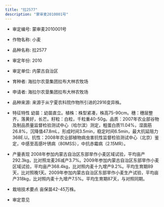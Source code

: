 ```yaml
---
title: "拉2577"
description: "蒙审麦2010001号"
---
```

* 审定编号:  蒙审麦2010001号

*  作物名称:  小麦

*  品种名称:  拉2577

*  审定年份:  2010

*  审定单位:  内蒙古自治区

* 育种者:  海拉尔农垦集团拉布大林农牧场

*  申请者:  海拉尔农垦集团拉布大林农牧场

*  品种来源:  来源于从宁夏农科院作物所引进的2916变异株。

*  特征特性
幼苗：幼苗直立。植株：株型紧凑，株高75-90cm。穗：穗层整齐，落黄好，长芒。籽粒：白粒，千粒重40-50g。品质：2007年农业部谷物及制品质量监督检验测试中心（哈尔滨）测定，粗蛋白质11.04%，湿面筋26.8%，沉降值47.8mL，形成时间3.5min，稳定时间6.5min，最大抗延阻力368E.U。抗性：2008年农业部植物病虫害抗性监督检验测试中心（北京）鉴定，中感至高感叶锈病（80MSS），中抗赤霉病（2.15MR）。

*  产量表现
2008年参加内蒙古自治区东部旱作小麦区域试验，平均亩产292.3kg，比对照龙麦26减产3.7%。2009年参加内蒙古自治区东部旱作小麦区域试验，平均亩产368.4kg，比对照内麦十九增产9.2%。平均生育期89天，比对照晚1天。2009年参加内蒙古自治区东部旱作小麦生产试验，平均亩产318kg，比对照内麦十九增产7.5%。平均生育期87天，与对照同期。

*  栽培技术要点
亩保苗42-45万株。

*  审定意见

